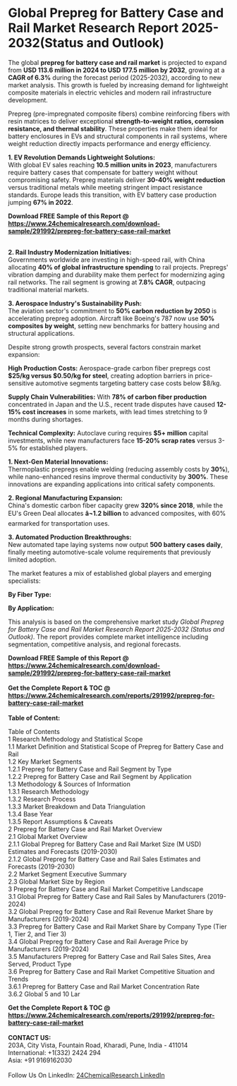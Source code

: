 <h1>Global Prepreg for Battery Case and Rail Market Research Report 2025-2032(Status and Outlook)</h1><p>The global <strong>prepreg for battery case and rail market</strong> is projected to expand from <strong>USD 113.6 million in 2024 to USD 177.5 million by 2032</strong>, growing at a <strong>CAGR of 6.3%</strong> during the forecast period (2025-2032), according to new market analysis. This growth is fueled by increasing demand for lightweight composite materials in electric vehicles and modern rail infrastructure development.</p><p>Prepreg (pre-impregnated composite fibers) combine reinforcing fibers with resin matrices to deliver exceptional <strong>strength-to-weight ratios, corrosion resistance, and thermal stability</strong>. These properties make them ideal for battery enclosures in EVs and structural components in rail systems, where weight reduction directly impacts performance and energy efficiency.</p><p><strong>1. EV Revolution Demands Lightweight Solutions:</strong><br>
With global EV sales reaching <strong>10.5 million units in 2023</strong>, manufacturers require battery cases that compensate for battery weight without compromising safety. Prepreg materials deliver <strong>30-40% weight reduction</strong> versus traditional metals while meeting stringent impact resistance standards. Europe leads this transition, with EV battery case production jumping <strong>67% in 2022</strong>.</p><div><b>Download FREE Sample of this Report @ 
            <a href="https://www.24chemicalresearch.com/download-sample/291992/prepreg-for-battery-case-rail-market">
            https://www.24chemicalresearch.com/download-sample/291992/prepreg-for-battery-case-rail-market</a></b></div><br><p><strong>2. Rail Industry Modernization Initiatives:</strong><br>
Governments worldwide are investing in high-speed rail, with China allocating <strong>40% of global infrastructure spending</strong> to rail projects. Prepregs' vibration damping and durability make them perfect for modernizing aging rail networks. The rail segment is growing at <strong>7.8% CAGR</strong>, outpacing traditional material markets.</p><p><strong>3. Aerospace Industry's Sustainability Push:</strong><br>
The aviation sector's commitment to <strong>50% carbon reduction by 2050</strong> is accelerating prepreg adoption. Aircraft like Boeing's 787 now use <strong>50% composites by weight</strong>, setting new benchmarks for battery housing and structural applications.</p><p>Despite strong growth prospects, several factors constrain market expansion:</p><p><strong>High Production Costs:</strong> Aerospace-grade carbon fiber prepregs cost <strong>$25/kg versus $0.50/kg for steel</strong>, creating adoption barriers in price-sensitive automotive segments targeting battery case costs below $8/kg.</p><p><strong>Supply Chain Vulnerabilities:</strong> With <strong>78% of carbon fiber production</strong> concentrated in Japan and the U.S., recent trade disputes have caused <strong>12-15% cost increases</strong> in some markets, with lead times stretching to 9 months during shortages.</p><p><strong>Technical Complexity:</strong> Autoclave curing requires <strong>$5+ million</strong> capital investments, while new manufacturers face <strong>15-20% scrap rates</strong> versus 3-5% for established players.</p><p><strong>1. Next-Gen Material Innovations:</strong><br>
Thermoplastic prepregs enable welding (reducing assembly costs by <strong>30%</strong>), while nano-enhanced resins improve thermal conductivity by <strong>300%</strong>. These innovations are expanding applications into critical safety components.</p><p><strong>2. Regional Manufacturing Expansion:</strong><br>
China's domestic carbon fiber capacity grew <strong>320% since 2018</strong>, while the EU's Green Deal allocates <strong>â¬1.2 billion</strong> to advanced composites, with 60% earmarked for transportation uses.</p><p><strong>3. Automated Production Breakthroughs:</strong><br>
New automated tape laying systems now output <strong>500 battery cases daily</strong>, finally meeting automotive-scale volume requirements that previously limited adoption.</p><p>The market features a mix of established global players and emerging specialists:</p><p><strong>By Fiber Type:</strong></p><p><strong>By Application:</strong></p><p>This analysis is based on the comprehensive market study <em>Global Prepreg for Battery Case and Rail Market Research Report 2025-2032 (Status and Outlook)</em>. The report provides complete market intelligence including segmentation, competitive analysis, and regional forecasts.</p><div><b>Download FREE Sample of this Report @ 
            <a href="https://www.24chemicalresearch.com/download-sample/291992/prepreg-for-battery-case-rail-market">
            https://www.24chemicalresearch.com/download-sample/291992/prepreg-for-battery-case-rail-market</a></b></div><br><div><b>Get the Complete Report & TOC @ 
            <a href="https://www.24chemicalresearch.com/reports/291992/prepreg-for-battery-case-rail-market">
            https://www.24chemicalresearch.com/reports/291992/prepreg-for-battery-case-rail-market</a></b></div><br>
            <b>Table of Content:</b><p>Table of Contents<br />
1 Research Methodology and Statistical Scope<br />
1.1 Market Definition and Statistical Scope of Prepreg for Battery Case and Rail<br />
1.2 Key Market Segments<br />
1.2.1 Prepreg for Battery Case and Rail Segment by Type<br />
1.2.2 Prepreg for Battery Case and Rail Segment by Application<br />
1.3 Methodology & Sources of Information<br />
1.3.1 Research Methodology<br />
1.3.2 Research Process<br />
1.3.3 Market Breakdown and Data Triangulation<br />
1.3.4 Base Year<br />
1.3.5 Report Assumptions & Caveats<br />
2 Prepreg for Battery Case and Rail Market Overview<br />
2.1 Global Market Overview<br />
2.1.1 Global Prepreg for Battery Case and Rail Market Size (M USD) Estimates and Forecasts (2019-2030)<br />
2.1.2 Global Prepreg for Battery Case and Rail Sales Estimates and Forecasts (2019-2030)<br />
2.2 Market Segment Executive Summary<br />
2.3 Global Market Size by Region<br />
3 Prepreg for Battery Case and Rail Market Competitive Landscape<br />
3.1 Global Prepreg for Battery Case and Rail Sales by Manufacturers (2019-2024)<br />
3.2 Global Prepreg for Battery Case and Rail Revenue Market Share by Manufacturers (2019-2024)<br />
3.3 Prepreg for Battery Case and Rail Market Share by Company Type (Tier 1, Tier 2, and Tier 3)<br />
3.4 Global Prepreg for Battery Case and Rail Average Price by Manufacturers (2019-2024)<br />
3.5 Manufacturers Prepreg for Battery Case and Rail Sales Sites, Area Served, Product Type<br />
3.6 Prepreg for Battery Case and Rail Market Competitive Situation and Trends<br />
3.6.1 Prepreg for Battery Case and Rail Market Concentration Rate<br />
3.6.2 Global 5 and 10 Lar</p><div><b>Get the Complete Report & TOC @ 
            <a href="https://www.24chemicalresearch.com/reports/291992/prepreg-for-battery-case-rail-market">
            https://www.24chemicalresearch.com/reports/291992/prepreg-for-battery-case-rail-market</a></b></div><br><b>CONTACT US:</b><br>
            203A, City Vista, Fountain Road, Kharadi, Pune, India - 411014<br>
            International: +1(332) 2424 294<br>
            Asia: +91 9169162030 <br><br>
            Follow Us On LinkedIn: <a href="https://www.linkedin.com/company/24chemicalresearch/">24ChemicalResearch LinkedIn</a>
